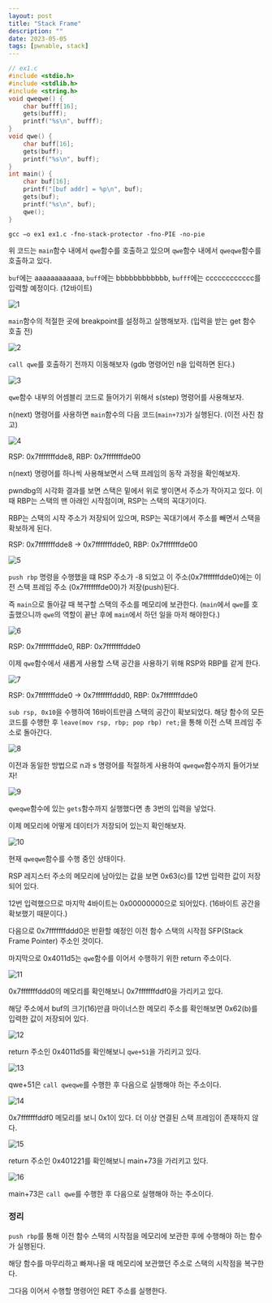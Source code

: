 ```yaml
---
layout: post
title: "Stack Frame"
description: ""
date: 2023-05-05
tags: [pwnable, stack]
---
```


```c
// ex1.c
#include <stdio.h>
#include <stdlib.h>
#include <string.h>
void qweqwe() {
    char bufff[16];
    gets(bufff);
    printf("%s\n", bufff);
}
void qwe() {
    char buff[16];
    gets(buff);
    printf("%s\n", buff);
}
int main() {
    char buf[16];
    printf("[buf addr] = %p\n", buf);
    gets(buf);
    printf("%s\n", buf);
    qwe();
}
```

```console
gcc –o ex1 ex1.c -fno-stack-protector -fno-PIE -no-pie
```

위 코드는 `main`함수 내에서 `qwe`함수를 호출하고 있으며 `qwe`함수 내에서 `qweqwe`함수를 호출하고 있다.

`buf`에는 aaaaaaaaaaaa, `buff`에는 bbbbbbbbbbbb, `bufff`에는 cccccccccccc를 입력할 예정이다. (12바이트)

![1](/assets/images/stack-frame/1.png)

`main`함수의 적절한 곳에 breakpoint를 설정하고 실행해보자. (입력을 받는 get 함수 호출 전)

![2](/assets/images/stack-frame/2.png)

`call qwe`를 호출하기 전까지 이동해보자 (gdb 명령어인 n을 입력하면 된다.)

![3](/assets/images/stack-frame/3.png)

`qwe`함수 내부의 어셈블리 코드로 들어가기 위해서 s(step) 명령어를 사용해보자.

n(next) 명령어를 사용하면 `main`함수의 다음 코드(`main+73`)가 실행된다. (이전 사진 참고)

![4](/assets/images/stack-frame/4.png)

RSP: 0x7fffffffdde8, RBP: 0x7fffffffde00

n(next) 명령어를 하나씩 사용해보면서 스택 프레임의 동작 과정을 확인해보자.

pwndbg의 시각화 결과를 보면 스택은 밑에서 위로 쌓이면서 주소가 작아지고 있다. 이때 RBP는 스택의 맨 아래인 시작점이며, RSP는 스택의 꼭대기이다.

RBP는 스택의 시작 주소가 저장되어 있으며, RSP는 꼭대기에서 주소를 빼면서 스택을 확보하게 된다.

RSP: 0x7fffffffdde8 -> 0x7fffffffdde0, RBP: 0x7fffffffde00

![5](/assets/images/stack-frame/5.png)

`push rbp` 명령을 수행했을 떄 RSP 주소가 -8 되었고 이 주소(0x7fffffffdde0)에는 이전 스택 프레임 주소 (0x7fffffffde00)가 저장(push)된다.

즉 `main`으로 돌아갈 때 복구할 스택의 주소를 메모리에 보관한다. (`main`에서 `qwe`를 호출했으니까 `qwe`의 역할이 끝난 후에 `main`에서 하던 일을 마저 해야한다.)

![6](/assets/images/stack-frame/6.png)

RSP: 0x7fffffffdde0, RBP: 0x7fffffffdde0

이제 `qwe`함수에서 새롭게 사용할 스택 공간을 사용하기 위해 RSP와 RBP를 같게 한다.

![7](/assets/images/stack-frame/7.png)

RSP: 0x7fffffffdde0 -> 0x7fffffffddd0, RBP: 0x7fffffffdde0

`sub rsp, 0x10`을 수행하여 16바이트만큼 스택의 공간이 확보되었다. 해당 함수의 모든 코드를 수행한 후 `leave(mov rsp, rbp; pop rbp) ret;`을 통해 이전 스택 프레임 주소로 돌아간다.

![8](/assets/images/stack-frame/8.png)

이전과 동일한 방법으로 n과 s 명령어를 적절하게 사용하여 `qweqwe`함수까지 들어가보자!

![9](/assets/images/stack-frame/9.png)

`qweqwe`함수에 있는 `gets`함수까지 실행했다면 총 3번의 입력을 넣었다.

이제 메모리에 어떻게 데이터가 저장되어 있는지 확인해보자.

![10](/assets/images/stack-frame/10.png)

현재 `qweqwe`함수를 수행 중인 상태이다.

RSP 레지스터 주소의 메모리에 남아있는 값을 보면 0x63(c)를 12번 입력한 값이 저장되어 있다.

12번 입력했으므로 마지막 4바이트는 0x00000000으로 되어있다. (16바이트 공간을 확보했기 때문이다.)

다음으로 0x7fffffffddd0은 반환할 예정인 이전 함수 스택의 시작점 SFP(Stack Frame Pointer) 주소인 것이다.

마지막으로 0x4011d5는 `qwe`함수를 이어서 수행하기 위한 return 주소이다.

![11](/assets/images/stack-frame/11.png)

0x7fffffffddd0의 메모리를 확인해보니 0x7fffffffddf0을 가리키고 있다.

해당 주소에서 buf의 크기(16)만큼 마이너스한 메모리 주소를 확인해보면 0x62(b)를 입력한 값이 저장되어 있다.

![12](/assets/images/stack-frame/12.png)

return 주소인 0x4011d5를 확인해보니 `qwe+51`을 가리키고 있다.

![13](/assets/images/stack-frame/13.png)

qwe+51은 `call qweqwe`를 수행한 후 다음으로 실행해야 하는 주소이다.

![14](/assets/images/stack-frame/14.png)

0x7fffffffddf0 메모리를 보니 0x1이 있다. 더 이상 연결된 스택 프레임이 존재하지 않다.

![15](/assets/images/stack-frame/15.png)

return 주소인 0x401221를 확인해보니 main+73을 가리키고 있다.

![16](/assets/images/stack-frame/16.png)

main+73은 `call qwe`를 수행한 후 다음으로 실행해야 하는 주소이다.

### 정리

`push rbp`를 통해 이전 함수 스택의 시작점을 메모리에 보관한 후에 수행해야 하는 함수가 실행된다.

해당 함수를 마무리하고 빠져나올 때 메모리에 보관했던 주소로 스택의 시작점을 복구한다.

그다음 이어서 수행할 명령어인 RET 주소를 실행한다.

